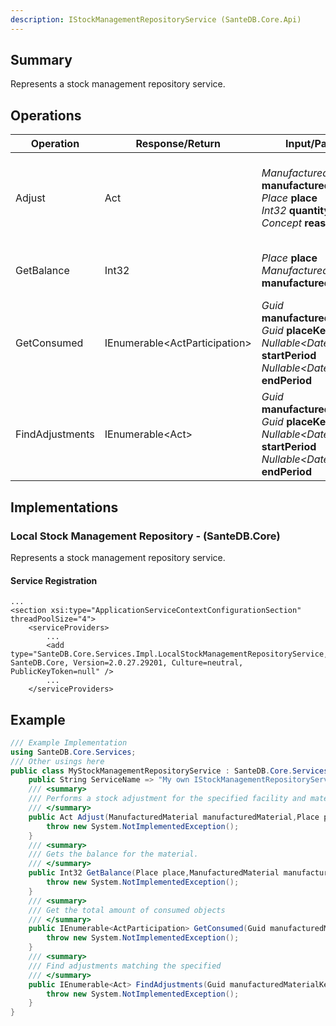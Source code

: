 ```yaml
---
description: IStockManagementRepositoryService (SanteDB.Core.Api)
---
```


## Summary
Represents a stock management repository service.

## Operations

|Operation|Response/Return|Input/Parameter|Description|
|-|-|-|-|
|Adjust|Act|*ManufacturedMaterial* **manufacturedMaterial**<br/>*Place* **place**<br/>*Int32* **quantity**<br/>*Concept* **reason**|Performs a stock adjustment for the specified facility and material.|
|GetBalance|Int32|*Place* **place**<br/>*ManufacturedMaterial* **manufacturedMaterial**|Gets the balance for the material.|
|GetConsumed|IEnumerable&lt;ActParticipation>|*Guid* **manufacturedMaterialKey**<br/>*Guid* **placeKey**<br/>*Nullable&lt;DateTimeOffset>* **startPeriod**<br/>*Nullable&lt;DateTimeOffset>* **endPeriod**|Get the total amount of consumed objects|
|FindAdjustments|IEnumerable&lt;Act>|*Guid* **manufacturedMaterialKey**<br/>*Guid* **placeKey**<br/>*Nullable&lt;DateTimeOffset>* **startPeriod**<br/>*Nullable&lt;DateTimeOffset>* **endPeriod**|Find adjustments matching the specified|

## Implementations


### Local Stock Management Repository - (SanteDB.Core)
Represents a stock management repository service.

#### Service Registration
```markup
...
<section xsi:type="ApplicationServiceContextConfigurationSection" threadPoolSize="4">
	<serviceProviders>
		...
		<add type="SanteDB.Core.Services.Impl.LocalStockManagementRepositoryService, SanteDB.Core, Version=2.0.27.29201, Culture=neutral, PublicKeyToken=null" />
		...
	</serviceProviders>
```
## Example
```csharp
/// Example Implementation
using SanteDB.Core.Services;
/// Other usings here
public class MyStockManagementRepositoryService : SanteDB.Core.Services.IStockManagementRepositoryService { 
	public String ServiceName => "My own IStockManagementRepositoryService service";
	/// <summary>
	/// Performs a stock adjustment for the specified facility and material.
	/// </summary>
	public Act Adjust(ManufacturedMaterial manufacturedMaterial,Place place,Int32 quantity,Concept reason){
		throw new System.NotImplementedException();
	}
	/// <summary>
	/// Gets the balance for the material.
	/// </summary>
	public Int32 GetBalance(Place place,ManufacturedMaterial manufacturedMaterial){
		throw new System.NotImplementedException();
	}
	/// <summary>
	/// Get the total amount of consumed objects
	/// </summary>
	public IEnumerable<ActParticipation> GetConsumed(Guid manufacturedMaterialKey,Guid placeKey,Nullable<DateTimeOffset> startPeriod,Nullable<DateTimeOffset> endPeriod){
		throw new System.NotImplementedException();
	}
	/// <summary>
	/// Find adjustments matching the specified
	/// </summary>
	public IEnumerable<Act> FindAdjustments(Guid manufacturedMaterialKey,Guid placeKey,Nullable<DateTimeOffset> startPeriod,Nullable<DateTimeOffset> endPeriod){
		throw new System.NotImplementedException();
	}
}
```

